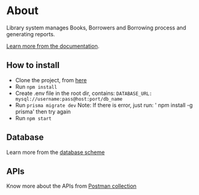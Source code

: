 # About

Library system manages Books, Borrowers and Borrowing process and generating reports.

[Learn more from the documentation](https://drive.google.com/file/d/147NRaWtnbhTCPRgw7HpqbP-aZVPlZnrr/view?usp=sharing).

## How to install

- Clone the project, from [here](https://github.com/Yasmine-Arafa/library-system)
- Run `npm install`
- Create .env file in the root dir, contains: `DATABASE_URL: mysql://username:pass@host:port/db_name`
- Run `prisma migrate dev`
  Note: If there is error, just run: ' npm install -g prisma' then try again
- Run `npm start`

## Database

Learn more from the [database scheme](https://drive.google.com/file/d/10lTMgx49XbswNM6gszmso8_U12AW088j/view?usp=sharing)

## APIs

Know more about the APIs from [Postman collection](https://drive.google.com/file/d/105BY9eDxLE8F6a029Uss9Q0bs4xsTjWg/view?usp=sharing)

